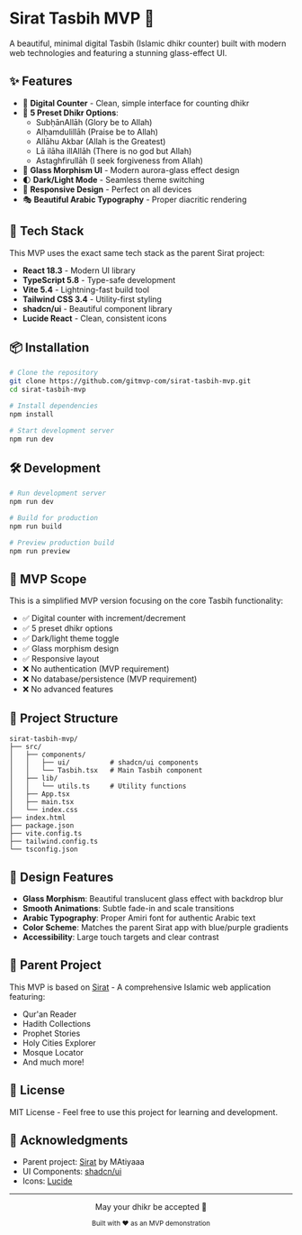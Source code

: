 # Sirat Tasbih MVP 📿

A beautiful, minimal digital Tasbih (Islamic dhikr counter) built with modern web technologies and featuring a stunning glass-effect UI.

## ✨ Features

- 🎯 **Digital Counter** - Clean, simple interface for counting dhikr
- 📿 **5 Preset Dhikr Options**:
  - SubḥānAllāh (Glory be to Allah)
  - Alḥamdulillāh (Praise be to Allah)
  - Allāhu Akbar (Allah is the Greatest)
  - Lā ilāha illAllāh (There is no god but Allah)
  - Astaghfirullāh (I seek forgiveness from Allah)
- 🎨 **Glass Morphism UI** - Modern aurora-glass effect design
- 🌓 **Dark/Light Mode** - Seamless theme switching
- 📱 **Responsive Design** - Perfect on all devices
- 🎭 **Beautiful Arabic Typography** - Proper diacritic rendering

## 🚀 Tech Stack

This MVP uses the exact same tech stack as the parent Sirat project:

- **React 18.3** - Modern UI library
- **TypeScript 5.8** - Type-safe development
- **Vite 5.4** - Lightning-fast build tool
- **Tailwind CSS 3.4** - Utility-first styling
- **shadcn/ui** - Beautiful component library
- **Lucide React** - Clean, consistent icons

## 📦 Installation

```bash
# Clone the repository
git clone https://github.com/gitmvp-com/sirat-tasbih-mvp.git
cd sirat-tasbih-mvp

# Install dependencies
npm install

# Start development server
npm run dev
```

## 🛠️ Development

```bash
# Run development server
npm run dev

# Build for production
npm run build

# Preview production build
npm run preview
```

## 🎯 MVP Scope

This is a simplified MVP version focusing on the core Tasbih functionality:

- ✅ Digital counter with increment/decrement
- ✅ 5 preset dhikr options
- ✅ Dark/light theme toggle
- ✅ Glass morphism design
- ✅ Responsive layout
- ❌ No authentication (MVP requirement)
- ❌ No database/persistence (MVP requirement)
- ❌ No advanced features

## 📂 Project Structure

```
sirat-tasbih-mvp/
├── src/
│   ├── components/
│   │   ├── ui/          # shadcn/ui components
│   │   └── Tasbih.tsx   # Main Tasbih component
│   ├── lib/
│   │   └── utils.ts     # Utility functions
│   ├── App.tsx
│   ├── main.tsx
│   └── index.css
├── index.html
├── package.json
├── vite.config.ts
├── tailwind.config.ts
└── tsconfig.json
```

## 🎨 Design Features

- **Glass Morphism**: Beautiful translucent glass effect with backdrop blur
- **Smooth Animations**: Subtle fade-in and scale transitions
- **Arabic Typography**: Proper Amiri font for authentic Arabic text
- **Color Scheme**: Matches the parent Sirat app with blue/purple gradients
- **Accessibility**: Large touch targets and clear contrast

## 🌟 Parent Project

This MVP is based on [Sirat](https://github.com/MAtiyaaa/sirat) - A comprehensive Islamic web application featuring:
- Qur'an Reader
- Hadith Collections
- Prophet Stories
- Holy Cities Explorer
- Mosque Locator
- And much more!

## 📝 License

MIT License - Feel free to use this project for learning and development.

## 🤲 Acknowledgments

- Parent project: [Sirat](https://github.com/MAtiyaaa/sirat) by MAtiyaaa
- UI Components: [shadcn/ui](https://ui.shadcn.com)
- Icons: [Lucide](https://lucide.dev)

---

<div align="center">
  <p>May your dhikr be accepted 🤲</p>
  <sub>Built with ❤️ as an MVP demonstration</sub>
</div>